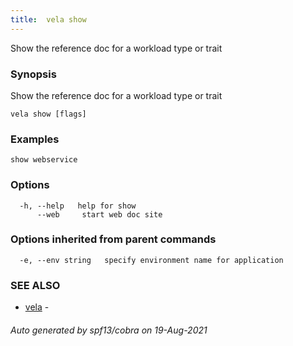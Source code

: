 ```yaml
---
title:  vela show
---
```


Show the reference doc for a workload type or trait

### Synopsis

Show the reference doc for a workload type or trait

```
vela show [flags]
```

### Examples

```
show webservice
```

### Options

```
  -h, --help   help for show
      --web     start web doc site
```

### Options inherited from parent commands

```
  -e, --env string   specify environment name for application
```

### SEE ALSO

* [vela](vela)	 - 

###### Auto generated by spf13/cobra on 19-Aug-2021

